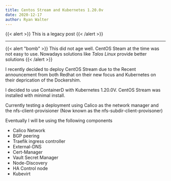 ```yaml
---
title: Centos Stream and Kubernetes 1.20.0v
date: 2020-12-17
author: Ryan Walter
---
```


{{< alert >}}
This is a legacy post
{{< /alert >}}

---

{{< alert "bomb" >}}
This did not age well. CentOS Steam at the time was not easy to use. Nowadays solutions like _Talos Linux_ provide better solutions
{{< /alert >}}

I recently decided to deploy CentOS Stream due to the Recent announcement from both Redhat on their new focus and Kubernetes on their deprication of the Dockershim.

I decided to use ContainerD with Kubernetes 1.20.0V. CentOS Stream was installed with minimal install.

Currently testing a deployment using Calico as the network manager and the nfs-client-provisioner (Now known as the nfs-subdir-client-provisoner)

Eventually I will be using the following components

- Calico Network
- BGP peering
- Traefik ingress controller
- External-DNS
- Cert-Manager
- Vault Secret Manager
- Node-Discovery
- HA Control node
- Kubevirt
